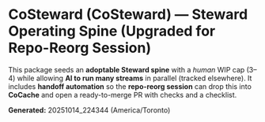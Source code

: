# CoSteward (CoSteward) — Steward Operating Spine (Upgraded for Repo-Reorg Session)

This package seeds an **adoptable Steward spine** with a *human* WIP cap (3–4) while allowing **AI to run many streams** in parallel (tracked elsewhere). 
It includes **handoff automation** so the **repo-reorg session** can drop this into **CoCache** and open a ready-to-merge PR with checks and a checklist.

**Generated:** 20251014_224344 (America/Toronto)

